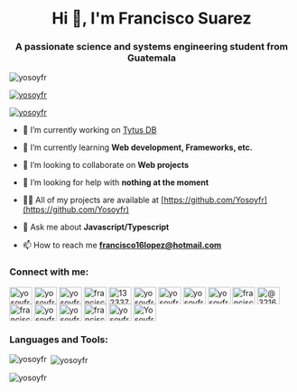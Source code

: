 <!--### Hi there 👋

- 🔭 I’m currently working on ... SQL Interpreter
- 🌱 I’m currently learning ... Web development
- 👯 I’m looking to collaborate on ... Web projects
- 🤔 I’m looking for help with ... nothing at the moment
- 💬 Ask me about ... Javascript/Typescript
- 📫 How to reach me: ... Email -> francisco16lopez@hotmail.com, Instagram -> [@yosoyfr](https://www.instagram.com/yosoyfr/) and Twitter -> [@yosoyfr](https://twitter.com/yosoyfr) 
- 😄 Pronouns: ... yosoyfr

-->
<h1 align="center">Hi 👋, I'm Francisco Suarez</h1>
<h3 align="center">A passionate science and systems engineering student from Guatemala</h3>

<p align="left"> <img src="https://komarev.com/ghpvc/?username=yosoyfr&label=Profile%20views&color=0e75b6&style=flat" alt="yosoyfr" /> </p>

<p align="left"> <a href="https://github.com/ryo-ma/github-profile-trophy"><img src="https://github-profile-trophy.vercel.app/?username=yosoyfr" alt="yosoyfr" /></a> </p>

<p align="left"> <a href="https://twitter.com/yosoyfr" target="blank"><img src="https://img.shields.io/twitter/follow/yosoyfr?logo=twitter&style=for-the-badge" alt="yosoyfr" /></a> </p>

- 🔭 I’m currently working on [Tytus DB](https://github.com/tytusdb/tytus)

- 🌱 I’m currently learning **Web development, Frameworks, etc.**

- 👯 I’m looking to collaborate on **Web projects**

- 🤝 I’m looking for help with **nothing at the moment**

- 👨‍💻 All of my projects are available at [https://github.com/Yosoyfr](https://github.com/Yosoyfr)

- 💬 Ask me about **Javascript/Typescript**

- 📫 How to reach me **francisco16lopez@hotmail.com**

<h3 align="left">Connect with me:</h3>
<p align="left">
<a href="https://codepen.io/yosoyfr" target="blank"><img align="center" src="https://cdn.jsdelivr.net/npm/simple-icons@3.0.1/icons/codepen.svg" alt="yosoyfr" height="30" width="40" /></a>
<a href="https://dev.to/yosoyfr" target="blank"><img align="center" src="https://cdn.jsdelivr.net/npm/simple-icons@3.0.1/icons/dev-dot-to.svg" alt="yosoyfr" height="30" width="40" /></a>
<a href="https://twitter.com/yosoyfr" target="blank"><img align="center" src="https://cdn.jsdelivr.net/npm/simple-icons@3.0.1/icons/twitter.svg" alt="yosoyfr" height="30" width="40" /></a>
<a href="https://linkedin.com/in/francisco-suarez-1b1744201" target="blank"><img align="center" src="https://cdn.jsdelivr.net/npm/simple-icons@3.0.1/icons/linkedin.svg" alt="francisco-suarez-1b1744201" height="30" width="40" /></a>
<a href="https://stackoverflow.com/users/13233723" target="blank"><img align="center" src="https://cdn.jsdelivr.net/npm/simple-icons@3.0.1/icons/stackoverflow.svg" alt="13233723" height="30" width="40" /></a>
<a href="https://codesandbox.com/yosoyfr" target="blank"><img align="center" src="https://cdn.jsdelivr.net/npm/simple-icons@3.0.1/icons/codesandbox.svg" alt="yosoyfr" height="30" width="40" /></a>
<a href="https://kaggle.com/yosoyfr" target="blank"><img align="center" src="https://cdn.jsdelivr.net/npm/simple-icons@3.0.1/icons/kaggle.svg" alt="yosoyfr" height="30" width="40" /></a>
<a href="https://instagram.com/yosoyfr" target="blank"><img align="center" src="https://cdn.jsdelivr.net/npm/simple-icons@3.0.1/icons/instagram.svg" alt="yosoyfr" height="30" width="40" /></a>
<a href="https://dribbble.com/yosoyfr" target="blank"><img align="center" src="https://cdn.jsdelivr.net/npm/simple-icons@3.0.1/icons/dribbble.svg" alt="yosoyfr" height="30" width="40" /></a>
<a href="https://www.behance.net/franciscosuarez5" target="blank"><img align="center" src="https://cdn.jsdelivr.net/npm/simple-icons@3.0.1/icons/behance.svg" alt="franciscosuarez5" height="30" width="40" /></a>
<a href="https://medium.com/@3216883330506" target="blank"><img align="center" src="https://cdn.jsdelivr.net/npm/simple-icons@3.0.1/icons/medium.svg" alt="@3216883330506" height="30" width="40" /></a>
<a href="https://www.hackerrank.com/francisco16lopez" target="blank"><img align="center" src="https://cdn.jsdelivr.net/npm/simple-icons@3.0.1/icons/hackerrank.svg" alt="francisco16lopez" height="30" width="40" /></a>
<a href="https://codeforces.com/profile/yosoyfr" target="blank"><img align="center" src="https://cdn.jsdelivr.net/npm/simple-icons@3.0.1/icons/codeforces.svg" alt="yosoyfr" height="30" width="40" /></a>
<a href="https://www.leetcode.com/yosoyfr" target="blank"><img align="center" src="https://cdn.jsdelivr.net/npm/simple-icons@3.0.1/icons/leetcode.svg" alt="yosoyfr" height="30" width="40" /></a>
<a href="https://www.hackerearth.com/francisco126" target="blank"><img align="center" src="https://cdn.jsdelivr.net/npm/simple-icons@3.0.1/icons/hackerearth.svg" alt="francisco126" height="30" width="40" /></a>
<a href="https://www.topcoder.com/members/yosoyfr" target="blank"><img align="center" src="https://cdn.jsdelivr.net/npm/simple-icons@3.0.1/icons/topcoder.svg" alt="yosoyfr" height="30" width="40" /></a>
<a href="https://discord.gg/Yosoyfr#8082" target="blank"><img align="center" src="https://cdn.jsdelivr.net/npm/simple-icons@3.0.1/icons/discord.svg" alt="Yosoyfr#8082" height="30" width="40" /></a>
</p>

<h3 align="left">Languages and Tools:</h3>

<p><img align="left" src="https://github-readme-stats.vercel.app/api/top-langs?username=yosoyfr&show_icons=true&locale=en&layout=compact" alt="yosoyfr" /></p>
<p>&nbsp;<img align="center" src="https://github-readme-stats.vercel.app/api?username=yosoyfr&show_icons=true&locale=en" alt="yosoyfr" /></p>
<p><img align="center" src="https://github-readme-streak-stats.herokuapp.com/?user=yosoyfr&" alt="yosoyfr" /></p>
